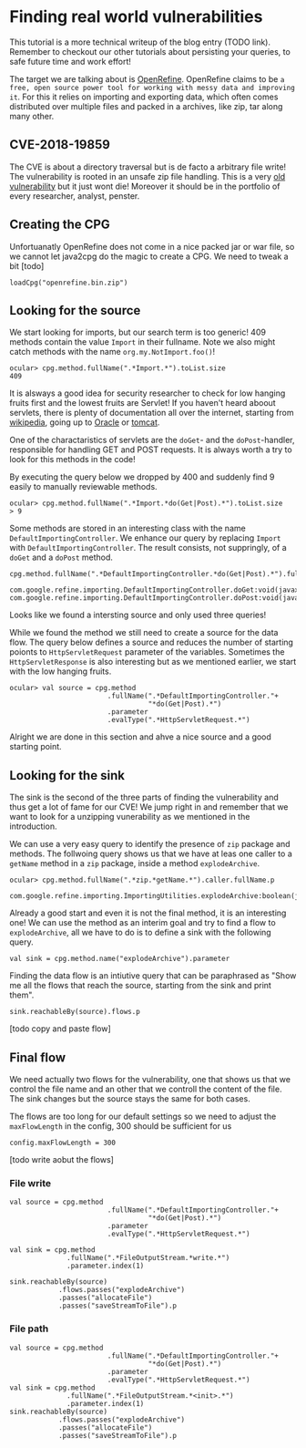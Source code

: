# Finding real world vulnerabilities

This tutorial is a more technical writeup of the blog entry (TODO link). Remember to checkout our other tutorials about persisting your queries, to safe future time and work effort!

The target we are talking about is [OpenRefine](https://github.com/OpenRefine/OpenRefine/). OpenRefine claims to be `a free, open source power tool for working with messy data and improving it`. For this it relies on importing and exporting data, which often comes distributed over multiple files and packed in a archives, like zip, tar along many other. 

## CVE-2018-19859

The CVE is about a directory traversal but is de facto a arbitrary file write! The vulnerability is rooted in an unsafe zip file handling. This is a very [old vulnerability](http://phrack.org/issues/34/5.html#article) but it just wont die! Moreover it should be in the portfolio of every researcher, analyst, penster. 

## Creating the CPG
Unfortuanatly OpenRefine does not come in a nice packed jar or war file, so we cannot let java2cpg do the magic to create a CPG. We need to tweak a bit [todo]

```
loadCpg("openrefine.bin.zip")
```

## Looking for the source

We start looking for imports, but our search term is too generic! 409 methods contain the value `Import` in their fullname. Note we also might catch methods with the name `org.my.NotImport.foo()`! 
```
ocular> cpg.method.fullName(".*Import.*").toList.size 
409
```

It is alsways a good idea for security researcher to check for low hanging fruits first and the lowest fruits are Servlet! If you haven't heard aboout servlets, there is plenty of documentation all over the internet, starting from [wikipedia](https://de.wikipedia.org/wiki/Servlet), going up to  [Oracle](https://docs.oracle.com/javaee/6/tutorial/doc/bnafe.html) or [tomcat](https://tomcat.apache.org/tomcat-9.0-doc/servletapi/javax/servlet/http/HttpServlet.html). 

One of the charactaristics of servlets are the `doGet`- and the `doPost`-handler, responsible for handling GET and POST requests. It is always worth a try to look for this methods in the code! 

By executing the query below we dropped by 400 and suddenly find 9 easily to manually reviewable methods.

```
ocular> cpg.method.fullName(".*Import.*do(Get|Post).*").toList.size 
> 9
```

Some methods are stored in an interesting class with the name `DefaultImportingController`. We enhance our query by replacing `Import` with `DefaultImportingController`. The result consists, not suppringly, of a `doGet` and a `doPost` method.
```
cpg.method.fullName(".*DefaultImportingController.*do(Get|Post).*").fullName.p

com.google.refine.importing.DefaultImportingController.doGet:void(javax.servlet.http.HttpServletRequest,javax.servlet.http.HttpServletResponse)
com.google.refine.importing.DefaultImportingController.doPost:void(javax.servlet.http.HttpServletRequest,javax.servlet.http.HttpServletResponse)
```

Looks like we found a intersting source and only used three queries! 

While we found the method we still need to create a source for the data flow. The query below defines a source and reduces the number of starting poionts to `HttpServletRequest` parameter of the variables. Sometimes the `HttpServletResponse` is also interesting but as we mentioned earlier, we start with the low hanging fruits. 

```
ocular> val source = cpg.method
                        .fullName(".*DefaultImportingController."+
                                  "*do(Get|Post).*")
                        .parameter
                        .evalType(".*HttpServletRequest.*")
```
Alright we are done in this section and ahve a nice source and a good starting point. 

## Looking for the sink

The sink is the second of the three parts of finding the vulnerability and thus get a lot of fame for our CVE! We jump right in and remember that we want to look for a unzipping vunerability as we mentioned in the introduction. 

We can use a very easy query to identify the presence of `zip` package and methods. The follwoing query shows us that we have at leas one caller to a `getName` method in a `zip` package, inside a method `explodeArchive`. 
```
ocular> cpg.method.fullName(".*zip.*getName.*").caller.fullName.p

com.google.refine.importing.ImportingUtilities.explodeArchive:boolean(java.io.File,java.io.InputStream,org.json.JSONObject,org.json.JSONArray,com.google.refine.importing.ImportingUtilities$Progress)
```

Already a good start and even it is not the final method, it is an interesting one! We can use the method as an interim goal and try to find a flow to `explodeArchive`, all we have to do is to define a sink with the following query.
```
val sink = cpg.method.name("explodeArchive").parameter
```
Finding the data flow is an intiutive query that can be paraphrased as "Show me all the flows that reach the source, starting from the sink and print them".

```
sink.reachableBy(source).flows.p
```

[todo copy and paste flow]

## Final flow
We need actually two flows for the vulnerability, one that shows us that we control the file name and an other that we controll the content of the file. The sink changes but the source stays the same for both cases. 

The flows are too long for our default settings so we need to adjust the `maxFlowLength` in the config, 300 should be sufficient for us 
```
config.maxFlowLength = 300
```
[todo write aobut the flows]
### File write
```
val source = cpg.method
                        .fullName(".*DefaultImportingController."+
                                  "*do(Get|Post).*")
                        .parameter
                        .evalType(".*HttpServletRequest.*")
                        
val sink = cpg.method
              .fullName(".*FileOutputStream.*write.*")
              .parameter.index(1)

sink.reachableBy(source)
            .flows.passes("explodeArchive")
            .passes("allocateFile")
            .passes("saveStreamToFile").p
```

### File path
```
val source = cpg.method
                        .fullName(".*DefaultImportingController."+
                                  "*do(Get|Post).*")
                        .parameter
                        .evalType(".*HttpServletRequest.*")
val sink = cpg.method
              .fullName(".*FileOutputStream.*<init>.*")
              .parameter.index(1)
sink.reachableBy(source)
            .flows.passes("explodeArchive")
            .passes("allocateFile")
            .passes("saveStreamToFile").p
